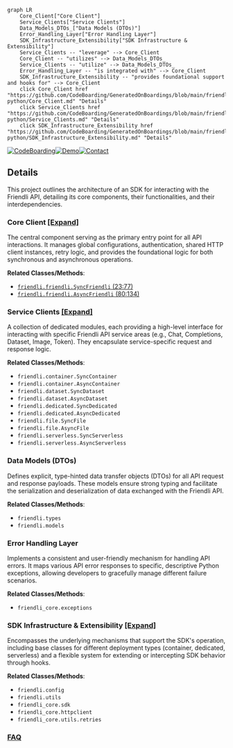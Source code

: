 ```mermaid
graph LR
    Core_Client["Core Client"]
    Service_Clients["Service Clients"]
    Data_Models_DTOs_["Data Models (DTOs)"]
    Error_Handling_Layer["Error Handling Layer"]
    SDK_Infrastructure_Extensibility["SDK Infrastructure & Extensibility"]
    Service_Clients -- "leverage" --> Core_Client
    Core_Client -- "utilizes" --> Data_Models_DTOs_
    Service_Clients -- "utilize" --> Data_Models_DTOs_
    Error_Handling_Layer -- "is integrated with" --> Core_Client
    SDK_Infrastructure_Extensibility -- "provides foundational support and hooks for" --> Core_Client
    click Core_Client href "https://github.com/CodeBoarding/GeneratedOnBoardings/blob/main/friendli-python/Core_Client.md" "Details"
    click Service_Clients href "https://github.com/CodeBoarding/GeneratedOnBoardings/blob/main/friendli-python/Service_Clients.md" "Details"
    click SDK_Infrastructure_Extensibility href "https://github.com/CodeBoarding/GeneratedOnBoardings/blob/main/friendli-python/SDK_Infrastructure_Extensibility.md" "Details"
```

[![CodeBoarding](https://img.shields.io/badge/Generated%20by-CodeBoarding-9cf?style=flat-square)](https://github.com/CodeBoarding/CodeBoarding)[![Demo](https://img.shields.io/badge/Try%20our-Demo-blue?style=flat-square)](https://www.codeboarding.org/demo)[![Contact](https://img.shields.io/badge/Contact%20us%20-%20contact@codeboarding.org-lightgrey?style=flat-square)](mailto:contact@codeboarding.org)

## Details

This project outlines the architecture of an SDK for interacting with the Friendli API, detailing its core components, their functionalities, and their interdependencies.

### Core Client [[Expand]](./Core_Client.md)
The central component serving as the primary entry point for all API interactions. It manages global configurations, authentication, shared HTTP client instances, retry logic, and provides the foundational logic for both synchronous and asynchronous operations.


**Related Classes/Methods**:

- <a href="https://github.com/friendliai/friendli-python/blob/main/src/friendli/friendli.py#L23-L77" target="_blank" rel="noopener noreferrer">`friendli.friendli.SyncFriendli` (23:77)</a>
- <a href="https://github.com/friendliai/friendli-python/blob/main/src/friendli/friendli.py#L80-L134" target="_blank" rel="noopener noreferrer">`friendli.friendli.AsyncFriendli` (80:134)</a>


### Service Clients [[Expand]](./Service_Clients.md)
A collection of dedicated modules, each providing a high-level interface for interacting with specific Friendli API service areas (e.g., Chat, Completions, Dataset, Image, Token). They encapsulate service-specific request and response logic.


**Related Classes/Methods**:

- `friendli.container.SyncContainer`
- `friendli.container.AsyncContainer`
- `friendli.dataset.SyncDataset`
- `friendli.dataset.AsyncDataset`
- `friendli.dedicated.SyncDedicated`
- `friendli.dedicated.AsyncDedicated`
- `friendli.file.SyncFile`
- `friendli.file.AsyncFile`
- `friendli.serverless.SyncServerless`
- `friendli.serverless.AsyncServerless`


### Data Models (DTOs)
Defines explicit, type-hinted data transfer objects (DTOs) for all API request and response payloads. These models ensure strong typing and facilitate the serialization and deserialization of data exchanged with the Friendli API.


**Related Classes/Methods**:

- `friendli.types`
- `friendli.models`


### Error Handling Layer
Implements a consistent and user-friendly mechanism for handling API errors. It maps various API error responses to specific, descriptive Python exceptions, allowing developers to gracefully manage different failure scenarios.


**Related Classes/Methods**:

- `friendli_core.exceptions`


### SDK Infrastructure & Extensibility [[Expand]](./SDK_Infrastructure_Extensibility.md)
Encompasses the underlying mechanisms that support the SDK's operation, including base classes for different deployment types (container, dedicated, serverless) and a flexible system for extending or intercepting SDK behavior through hooks.


**Related Classes/Methods**:

- `friendli.config`
- `friendli.utils`
- `friendli_core.sdk`
- `friendli_core.httpclient`
- `friendli_core.utils.retries`




### [FAQ](https://github.com/CodeBoarding/GeneratedOnBoardings/tree/main?tab=readme-ov-file#faq)